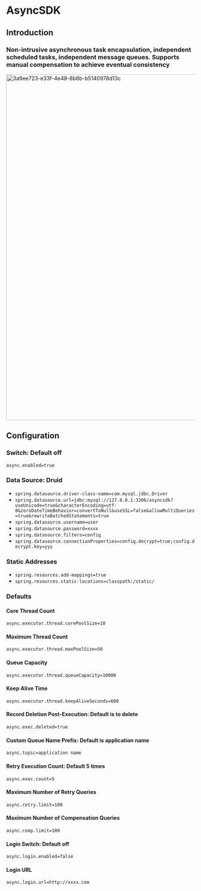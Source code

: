 # AsyncSDK

## Introduction

### Non-intrusive asynchronous task encapsulation, independent scheduled tasks, independent message queues. Supports manual compensation to achieve eventual consistency

<img width="1036" height="924" alt="3a9ee723-e33f-4e48-8b8b-b5140978d13c" src="https://github.com/user-attachments/assets/eb3616d0-91ea-4a30-8cbe-97ede26a35b0" />



## Configuration

### Switch: Default off
`async.enabled=true`

### Data Source: Druid
- `spring.datasource.driver-class-name=com.mysql.jdbc.Driver`
- `spring.datasource.url=jdbc:mysql://127.0.0.1:3306/asyncsdk?useUnicode=true&characterEncoding=utf-8&zeroDateTimeBehavior=convertToNull&useSSL=false&allowMultiQueries=true&rewriteBatchedStatements=true`
- `spring.datasource.username=user`
- `spring.datasource.password=xxxx`
- `spring.datasource.filters=config`
- `spring.datasource.connectionProperties=config.decrypt=true;config.decrypt.key=yyy`

### Static Addresses
- `spring.resources.add-mappings=true`
- `spring.resources.static-locations=classpath:/static/`

### Defaults
#### Core Thread Count
`async.executor.thread.corePoolSize=10`
#### Maximum Thread Count
`async.executor.thread.maxPoolSize=50`
#### Queue Capacity
`async.executor.thread.queueCapacity=10000`
#### Keep Alive Time
`async.executor.thread.keepAliveSeconds=600`

#### Record Deletion Post-Execution: Default is to delete
`async.exec.deleted=true`

#### Custom Queue Name Prefix: Default is application name
`async.topic=application name`

#### Retry Execution Count: Default 5 times
`async.exec.count=5`

#### Maximum Number of Retry Queries
`async.retry.limit=100`

#### Maximum Number of Compensation Queries
`async.comp.limit=100`

#### Login Switch: Default off
`async.login.enabled=false`

#### Login URL
`async.login.url=http://xxxx.com`
